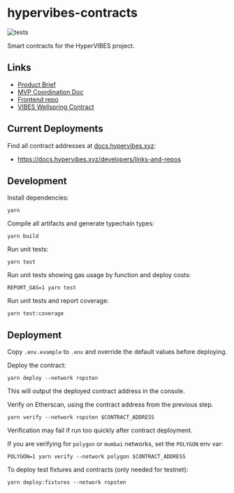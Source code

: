 # hypervibes-contracts

![tests](https://github.com/R-Group-Devs/hypervibes-contracts/actions/workflows/run-tests.yml/badge.svg)

Smart contracts for the HyperVIBES project.

## Links

* [Product Brief](https://docs.google.com/document/d/1NvztqdMAyLERTPuX5uHSnq8f5G0YVRaxNsq5UaXhQEw/edit?usp=sharing)
* [MVP Coordination Doc](https://docs.google.com/document/d/1dpMlzGeO4XfD6gBQoaTTXO2NxCCfA0hDYlTinJjCsfQ/edit?usp=sharing)
* [Frontend repo](https://github.com/R-Group-Devs/hypervibes-frontend)
* [VIBES Wellspring Contract](https://github.com/sickvibes/vibes-contracts/blob/main/contracts/NFTTokenFaucetV3.sol)

## Current Deployments

Find all contract addresses at [docs.hypervibes.xyz](https://docs.hypervibes.xyz):

* https://docs.hypervibes.xyz/developers/links-and-repos

## Development

Install dependencies:

```
yarn
```

Compile all artifacts and generate typechain types:

```
yarn build
```

Run unit tests:

```
yarn test
```

Run unit tests showing gas usage by function and deploy costs:

```
REPORT_GAS=1 yarn test
```

Run unit tests and report coverage:

```
yarn test:coverage
```


## Deployment

Copy `.env.example` to `.env` and override the default values before deploying.

Deploy the contract:

```
yarn deploy --network ropsten
```

This will output the deployed contract address in the console.

Verify on Etherscan, using the contract address from the previous step.

```
yarn verify --network ropsten $CONTRACT_ADDRESS
```

Verification may fail if run too quickly after contract deployment.

If you are verifying for `polygon` or `mumbai` networks, set the `POLYGON` env var:

```
POLYGON=1 yarn verify --network polygon $CONTRACT_ADDRESS
```

To deploy test fixtures and contracts (only needed for testnet):

```
yarn deploy:fixtures --network ropsten
```
